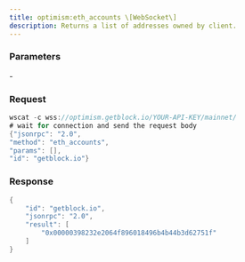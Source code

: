 ```yaml
---
title: optimism:eth_accounts \[WebSocket\]
description: Returns a list of addresses owned by client.
---
```


### Parameters


\-

### Request

``` java
wscat -c wss://optimism.getblock.io/YOUR-API-KEY/mainnet/ 
# wait for connection and send the request body 
{"jsonrpc": "2.0",
"method": "eth_accounts",
"params": [],
"id": "getblock.io"}
```

###  Response

``` java
{
    "id": "getblock.io",
    "jsonrpc": "2.0",
    "result": [
        "0x00000398232e2064f896018496b4b44b3d62751f"
    ]
}
```

